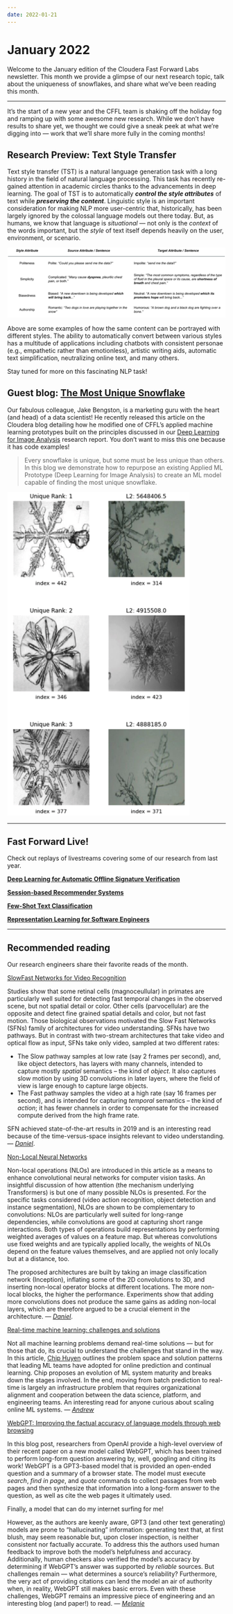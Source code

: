 ```yaml
---
date: 2022-01-21
---
```

# January 2022

Welcome to the January edition of the Cloudera Fast Forward Labs newsletter.  This month we provide a glimpse of our next research topic, talk about the uniqueness of snowflakes, and share what we’ve been reading this month. 

---

It’s the start of a new year and the CFFL team is shaking off the holiday fog and ramping up with some awesome new research. While we don’t have results to share yet, we thought we could give a sneak peek at what we’re digging into — work that we’ll share more fully in the coming months! 

## Research Preview: Text Style Transfer

Text style transfer (TST) is a natural language generation task with a long history in the field of natural language processing. This task has recently re-gained attention in academic circles thanks to the advancements in deep learning.  The goal of TST is to automatically ***control the style attributes*** of text while ***preserving the content***.  Linguistic style is an important consideration for making NLP more user-centric that, historically, has been largely ignored by the colossal language models out there today. But, as humans, we know that language is *situational* — not only is the *context* of the words important, but the *style* of text itself depends heavily on the user, environment, or scenario. 

![Text Style Transfer examples](/images/hugo/tst_examples-1642805058.png)

Above are some examples of how the same content can be portrayed with different styles. The ability to automatically convert between various styles has a multitude of applications including chatbots with consistent personae (e.g., empathetic rather than emotionless), artistic writing aids, automatic text simplification, neutralizing online text, and many others. 

Stay tuned for more on this fascinating NLP task!

## Guest blog: [The Most Unique Snowflake](https://blog.cloudera.com/the-most-unique-snowflake/)

Our fabulous colleague, Jake Bengston, is a marketing guru with the heart (and head) of a data scientist! He recently released this article on the Cloudera blog detailing how he modified one of CFFL’s applied machine learning prototypes built on the principles discussed in our [Deep Learning for Image Analysis](https://deep-learning-image-analysis.fastforwardlabs.com/) research report. You don’t want to miss this one because it has code examples! 

> Every snowflake is unique, but some must be less unique than others. In this blog we demonstrate how to repurpose an existing Applied ML Prototype (Deep Learning for Image Analysis) to create an ML model capable of finding the most unique snowflake.
> 

![Snowflakes](/images/hugo/snowflakes-1642805048.png)

---

## Fast Forward Live!

Check out replays of livestreams covering some of our research from last year.

[**Deep Learning for Automatic Offline Signature Verification**](https://youtu.be/7_MlFxyPYSg)

[**Session-based Recommender Systems**](https://www.youtube.com/watch?v=JoRx6udpnbI)

[**Few-Shot Text Classification**](https://youtu.be/oLFqTj5FcEA)

**[Representation Learning for Software Engineers](https://youtu.be/o4gQLVzIm5U)**

---

## Recommended reading

Our research engineers share their favorite reads of the month.

[SlowFast Networks for Video Recognition](https://arxiv.org/abs/1812.03982)

Studies show that some retinal cells (magnoceullular) in primates are particularly well suited for detecting fast temporal changes in the observed scene, but not spatial detail or color. Other cells (parvocellular) are the opposite and detect fine grained spatial details and color, but not fast motion. Those biological observations motivated the Slow Fast Networks (SFNs) family of architectures for video understanding. SFNs have two pathways. But in contrast with two-stream architectures that take video and optical flow as input, SFNs take only video, sampled at two different rates:

- The Slow pathway samples at low rate (say 2 frames per second), and, like object detectors, has layers with many channels, intended to capture mostly *spatial* semantics – the kind of *object*. It also captures slow motion by using 3D convolutions in later layers, where the field of view is large enough to capture large objects.
- The Fast pathway samples the video at a high rate (say 16 frames per second), and is intended for capturing *temporal* semantics – the kind of *action*; it has fewer channels in order to compensate for the increased compute derived from the high frame rate.

SFN achieved state-of-the-art results in 2019 and is an interesting read because of the time-versus-space insights relevant to video understanding. — *[Daniel](https://uk.linkedin.com/in/daniel-valdez-balderas-9051323b)*.

[Non-Local Neural Networks](https://arxiv.org/abs/1711.07971)

Non-local operations (NLOs) are introduced in this article as a means to enhance convolutional neural networks for computer vision tasks. An insightful discussion of how attention (the mechanism underlying Transformers) is but one of many possible NLOs is presented. For the specific tasks considered (video action recognition, object detection and instance segmentation), NLOs are shown to be complementary to convolutions: NLOs are particularly well suited for long-range dependencies, while convolutions are good at capturing short range interactions. Both types of operations build representations by performing weighted averages of values on a feature map. But whereas convolutions use fixed weights and are typically applied locally, the weights of NLOs depend on the feature values themselves, and are applied not only  locally but at a distance, too.  

The proposed architectures are built by taking an image classification network (Inception), inflating some of the 2D convolutions to 3D, and inserting non-local operator blocks at different locations. The more non-local blocks, the higher the performance. Experiments show that adding more convolutions does not produce the same gains as adding non-local layers, which are therefore argued to be a crucial element in the architecture. — *[Daniel](https://uk.linkedin.com/in/daniel-valdez-balderas-9051323b)*.

[Real-time machine learning: challenges and solutions](https://huyenchip.com/2022/01/02/real-time-machine-learning-challenges-and-solutions.html)

Not all machine learning problems demand real-time solutions — but for those that do, its crucial to understand the challenges that stand in the way. In this article, [Chip Huyen](https://huyenchip.com/) outlines the problem space and solution patterns that leading ML teams have adopted for online prediction and continual learning. Chip proposes an evolution of ML system maturity and breaks down the stages involved. In the end, moving from batch prediction to real-time is largely an infrastructure problem that requires organizational alignment and cooperation between the data science, platform, and engineering teams. An interesting read for anyone curious about scaling online ML systems. — [*Andrew*](https://twitter.com/andrewrreed)

[WebGPT: Improving the factual accuracy of language models through web browsing](https://openai.com/blog/improving-factual-accuracy/)

In this blog post, researchers from OpenAI provide a high-level overview of their recent paper on a new model called WebGPT, which has been trained to perform long-form question answering by, well, googling and citing its work! WebGPT is a GPT3-based model that is provided an open-ended question and a summary of a browser state. The model must execute *search*, *find in page*, and *quote* commands to collect passages from web pages and then synthesize that information into a long-form answer to the question, as well as cite the web pages it ultimately used. 

Finally, a model that can do my internet surfing for me! 

However, as the authors are keenly aware, GPT3 (and other text generating) models are prone to “hallucinating” information: generating text that, at first blush, may seem reasonable but, upon closer inspection, is neither consistent nor factually accurate. To address this the authors used human feedback to improve both the model’s helpfulness and accuracy. Additionally, human checkers also verified the model’s accuracy by determining if WebGPT’s answer was supported by *reliable* sources. But challenges remain — what determines a source’s reliability? Furthermore, the very act of providing citations can lend the model an air of authority when, in reality, WebGPT still makes basic errors.  Even with these challenges, WebGPT remains an impressive piece of engineering and an interesting blog (and paper!) to read. — [*Melanie*](https://www.linkedin.com/in/melanierbeck/)